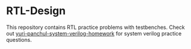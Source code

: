# RTL-Design

This repository contains RTL practice problems with testbenches.
Check out [yuri-panchul-system-verilog-homework](https://github.com/yuri-panchul/systemverilog-homework/tree/main) for system verilog practice questions.
